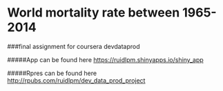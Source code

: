 # World mortality rate between 1965-2014

###final assignment for coursera devdataprod


#####App can be found here
 https://ruidlpm.shinyapps.io/shiny_app


#####Rpres can be found here
http://rpubs.com/ruidlpm/dev_data_prod_project
